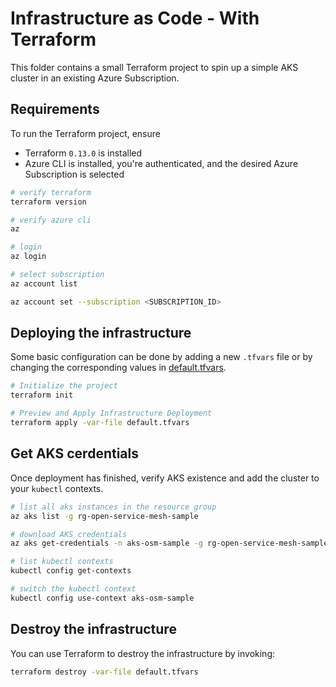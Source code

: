 # Infrastructure as Code - With Terraform

This folder contains a small Terraform project to spin up a simple AKS cluster in an existing Azure Subscription. 

## Requirements

To run the Terraform project, ensure

- Terraform `0.13.0` is installed
- Azure CLI is installed, you're authenticated, and the desired Azure Subscription is selected

```bash
# verify terraform
terraform version

# verify azure cli
az

# login
az login

# select subscription
az account list

az account set --subscription <SUBSCRIPTION_ID>

```

## Deploying the infrastructure

Some basic configuration can be done by adding a new `.tfvars` file or by changing the corresponding values in [default.tfvars](default.tfvars).

```bash
# Initialize the project
terraform init

# Preview and Apply Infrastructure Deployment
terraform apply -var-file default.tfvars

```

## Get AKS cerdentials

Once deployment has finished, verify AKS existence and add the cluster to your `kubectl` contexts.

```bash
# list all aks instances in the resource group
az aks list -g rg-open-service-mesh-sample

# download AKS credentials
az aks get-credentials -n aks-osm-sample -g rg-open-service-mesh-sample

# list kubectl contexts
kubectl config get-contexts

# switch the kubectl context
kubectl config use-context aks-osm-sample

```

## Destroy the infrastructure

You can use Terraform to destroy the infrastructure by invoking:

```bash
terraform destroy -var-file default.tfvars

```